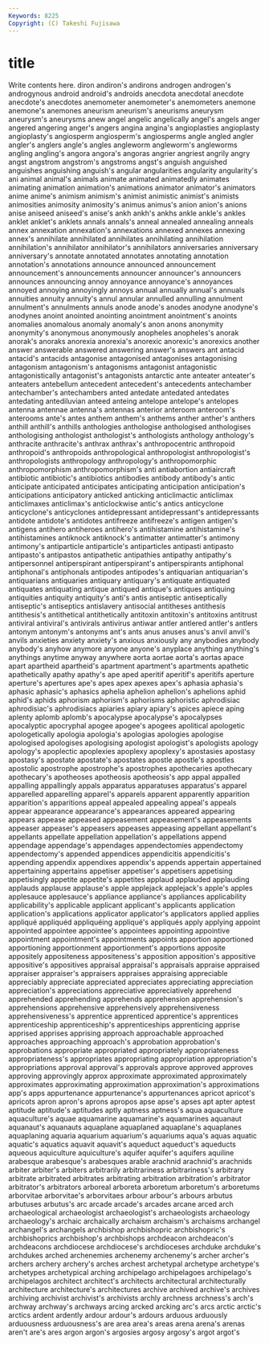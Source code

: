 ```yaml
---
Keywords: 8225 
Copyright: (C) Takeshi Fujisawa
---
```


# title

Write contents here.
diron andiron's andirons
androgen androgen's androgynous android android's androids anecdota anecdotal anecdote anecdote's
anecdotes anemometer anemometer's anemometers anemone anemone's anemones aneurism aneurism's aneurisms
aneurysm aneurysm's aneurysms anew angel angelic angelically angel's angels anger
angered angering anger's angers angina angina's angioplasties angioplasty angioplasty's angiosperm
angiosperm's angiosperms angle angled angler angler's anglers angle's angles angleworm
angleworm's angleworms angling angling's angora angora's angoras angrier angriest angrily
angry angst angstrom angstrom's angstroms angst's anguish anguished anguishes anguishing
anguish's angular angularities angularity angularity's ani animal animal's animals animate
animated animatedly animates animating animation animation's animations animator animator's animators
anime anime's animism animism's animist animistic animist's animists animosities animosity
animosity's animus animus's anion anion's anions anise aniseed aniseed's anise's
ankh ankh's ankhs ankle ankle's ankles anklet anklet's anklets annals
annals's anneal annealed annealing anneals annex annexation annexation's annexations annexed
annexes annexing annex's annihilate annihilated annihilates annihilating annihilation annihilation's annihilator
annihilator's annihilators anniversaries anniversary anniversary's annotate annotated annotates annotating annotation
annotation's annotations announce announced announcement announcement's announcements announcer announcer's announcers
announces announcing annoy annoyance annoyance's annoyances annoyed annoying annoyingly annoys
annual annually annual's annuals annuities annuity annuity's annul annular annulled
annulling annulment annulment's annulments annuls anode anode's anodes anodyne anodyne's
anodynes anoint anointed anointing anointment anointment's anoints anomalies anomalous anomaly
anomaly's anon anons anonymity anonymity's anonymous anonymously anopheles anopheles's anorak
anorak's anoraks anorexia anorexia's anorexic anorexic's anorexics another answer answerable
answered answering answer's answers ant antacid antacid's antacids antagonise antagonised
antagonises antagonising antagonism antagonism's antagonisms antagonist antagonistic antagonistically antagonist's antagonists
antarctic ante anteater anteater's anteaters antebellum antecedent antecedent's antecedents antechamber
antechamber's antechambers anted antedate antedated antedates antedating antediluvian anteed anteing
antelope antelope's antelopes antenna antennae antenna's antennas anterior anteroom anteroom's
anterooms ante's antes anthem anthem's anthems anther anther's anthers anthill
anthill's anthills anthologies anthologise anthologised anthologises anthologising anthologist anthologist's anthologists
anthology anthology's anthracite anthracite's anthrax anthrax's anthropocentric anthropoid anthropoid's anthropoids
anthropological anthropologist anthropologist's anthropologists anthropology anthropology's anthropomorphic anthropomorphism anthropomorphism's anti
antiabortion antiaircraft antibiotic antibiotic's antibiotics antibodies antibody antibody's antic anticipate
anticipated anticipates anticipating anticipation anticipation's anticipations anticipatory anticked anticking anticlimactic
anticlimax anticlimaxes anticlimax's anticlockwise antic's antics anticyclone anticyclone's anticyclones antidepressant
antidepressant's antidepressants antidote antidote's antidotes antifreeze antifreeze's antigen antigen's antigens
antihero antiheroes antihero's antihistamine antihistamine's antihistamines antiknock antiknock's antimatter antimatter's
antimony antimony's antiparticle antiparticle's antiparticles antipasti antipasto antipasto's antipastos antipathetic
antipathies antipathy antipathy's antipersonnel antiperspirant antiperspirant's antiperspirants antiphonal antiphonal's antiphonals
antipodes antipodes's antiquarian antiquarian's antiquarians antiquaries antiquary antiquary's antiquate antiquated
antiquates antiquating antique antiqued antique's antiques antiquing antiquities antiquity antiquity's
anti's antis antiseptic antiseptically antiseptic's antiseptics antislavery antisocial antitheses antithesis
antithesis's antithetical antithetically antitoxin antitoxin's antitoxins antitrust antiviral antiviral's antivirals
antivirus antiwar antler antlered antler's antlers antonym antonym's antonyms ant's
ants anus anuses anus's anvil anvil's anvils anxieties anxiety anxiety's
anxious anxiously any anybodies anybody anybody's anyhow anymore anyone anyone's
anyplace anything anything's anythings anytime anyway anywhere aorta aortae aorta's
aortas apace apart apartheid apartheid's apartment apartment's apartments apathetic apathetically
apathy apathy's ape aped aperitif aperitif's aperitifs aperture aperture's apertures
ape's apes apex apexes apex's aphasia aphasia's aphasic aphasic's aphasics
aphelia aphelion aphelion's aphelions aphid aphid's aphids aphorism aphorism's aphorisms
aphoristic aphrodisiac aphrodisiac's aphrodisiacs apiaries apiary apiary's apices apiece aping
aplenty aplomb aplomb's apocalypse apocalypse's apocalypses apocalyptic apocryphal apogee apogee's
apogees apolitical apologetic apologetically apologia apologia's apologias apologies apologise apologised
apologises apologising apologist apologist's apologists apology apology's apoplectic apoplexies apoplexy
apoplexy's apostasies apostasy apostasy's apostate apostate's apostates apostle apostle's apostles
apostolic apostrophe apostrophe's apostrophes apothecaries apothecary apothecary's apotheoses apotheosis apotheosis's
app appal appalled appalling appallingly appals apparatus apparatuses apparatus's apparel
apparelled apparelling apparel's apparels apparent apparently apparition apparition's apparitions appeal
appealed appealing appeal's appeals appear appearance appearance's appearances appeared appearing
appears appease appeased appeasement appeasement's appeasements appeaser appeaser's appeasers appeases
appeasing appellant appellant's appellants appellate appellation appellation's appellations append appendage
appendage's appendages appendectomies appendectomy appendectomy's appended appendices appendicitis appendicitis's appending
appendix appendixes appendix's appends appertain appertained appertaining appertains appetiser appetiser's
appetisers appetising appetisingly appetite appetite's appetites applaud applauded applauding applauds
applause applause's apple applejack applejack's apple's apples applesauce applesauce's appliance
appliance's appliances applicability applicability's applicable applicant applicant's applicants application application's
applications applicator applicator's applicators applied applies appliqué appliquéd appliquéing appliqué's
appliqués apply applying appoint appointed appointee appointee's appointees appointing appointive
appointment appointment's appointments appoints apportion apportioned apportioning apportionment apportionment's apportions
apposite appositely appositeness appositeness's apposition apposition's appositive appositive's appositives appraisal
appraisal's appraisals appraise appraised appraiser appraiser's appraisers appraises appraising appreciable
appreciably appreciate appreciated appreciates appreciating appreciation appreciation's appreciations appreciative appreciatively
apprehend apprehended apprehending apprehends apprehension apprehension's apprehensions apprehensive apprehensively apprehensiveness
apprehensiveness's apprentice apprenticed apprentice's apprentices apprenticeship apprenticeship's apprenticeships apprenticing apprise
apprised apprises apprising approach approachable approached approaches approaching approach's approbation
approbation's approbations appropriate appropriated appropriately appropriateness appropriateness's appropriates appropriating appropriation
appropriation's appropriations approval approval's approvals approve approved approves approving approvingly
approx approximate approximated approximately approximates approximating approximation approximation's approximations app's
apps appurtenance appurtenance's appurtenances apricot apricot's apricots apron apron's aprons
apropos apse apse's apses apt apter aptest aptitude aptitude's aptitudes
aptly aptness aptness's aqua aquaculture aquaculture's aquae aquamarine aquamarine's aquamarines
aquanaut aquanaut's aquanauts aquaplane aquaplaned aquaplane's aquaplanes aquaplaning aquaria aquarium
aquarium's aquariums aqua's aquas aquatic aquatic's aquatics aquavit aquavit's aqueduct
aqueduct's aqueducts aqueous aquiculture aquiculture's aquifer aquifer's aquifers aquiline arabesque
arabesque's arabesques arable arachnid arachnid's arachnids arbiter arbiter's arbiters arbitrarily
arbitrariness arbitrariness's arbitrary arbitrate arbitrated arbitrates arbitrating arbitration arbitration's arbitrator
arbitrator's arbitrators arboreal arboreta arboretum arboretum's arboretums arborvitae arborvitae's arborvitaes
arbour arbour's arbours arbutus arbutuses arbutus's arc arcade arcade's arcades
arcane arced arch archaeological archaeologist archaeologist's archaeologists archaeology archaeology's archaic
archaically archaism archaism's archaisms archangel archangel's archangels archbishop archbishopric archbishopric's
archbishoprics archbishop's archbishops archdeacon archdeacon's archdeacons archdiocese archdiocese's archdioceses archduke
archduke's archdukes arched archenemies archenemy archenemy's archer archer's archers archery
archery's arches archest archetypal archetype archetype's archetypes archetypical arching archipelago
archipelagoes archipelago's archipelagos architect architect's architects architectural architecturally architecture architecture's
architectures archive archived archive's archives archiving archivist archivist's archivists archly
archness archness's arch's archway archway's archways arcing arcked arcking arc's
arcs arctic arctic's arctics ardent ardently ardour ardour's ardours arduous
arduously arduousness arduousness's are area area's areas arena arena's arenas
aren't are's ares argon argon's argosies argosy argosy's argot argot's
